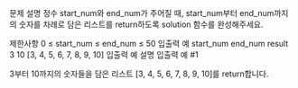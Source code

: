 문제 설명
정수 start_num와 end_num가 주어질 때, start_num부터 end_num까지의 숫자를 차례로 담은 리스트를 return하도록 solution 함수를 완성해주세요.

제한사항
0 ≤ start_num ≤ end_num ≤ 50
입출력 예
start_num	end_num	result
3	10	[3, 4, 5, 6, 7, 8, 9, 10]
입출력 예 설명
입출력 예 #1

3부터 10까지의 숫자들을 담은 리스트 [3, 4, 5, 6, 7, 8, 9, 10]를 return합니다.